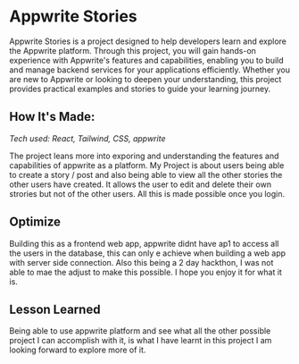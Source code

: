 # Appwrite Stories

Appwrite Stories is a project designed to help developers learn and explore the Appwrite platform. Through this project, you will gain hands-on experience with Appwrite's features and capabilities, enabling you to build and manage backend services for your applications efficiently. Whether you are new to Appwrite or looking to deepen your understanding, this project provides practical examples and stories to guide your learning journey.

## How It's Made:

_Tech used: React, Tailwind, CSS, appwrite_

The project leans more into exporing and understanding the features and capabilities of appwrite as a platform. My Project is about users being able to create a story / post and also being able to view all the other stories the other users have created. It allows the user to edit and delete their own strories but not of the other users. All this is made possible once you login.

## Optimize

Building this as a frontend web app, appwrite didnt have ap1 to access all the users in the database, this can only e achieve when building a web app with server side connection. Also this being a 2 day hackthon, I was not able to mae the adjust to make this possible. I hope you enjoy it for what it is.

## Lesson Learned

Being able to use appwrite platform and see what all the other possible project I can accomplish with it, is what I have learnt in this project I am looking forward to explore more of it.
